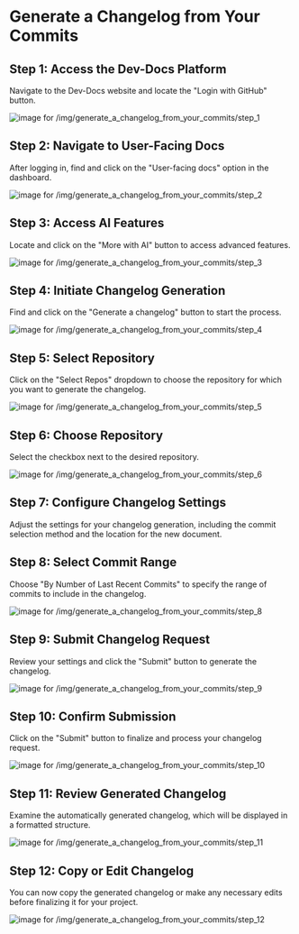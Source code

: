 

# Generate a Changelog from Your Commits

## Step 1: Access the Dev-Docs Platform

Navigate to the Dev-Docs website and locate the "Login with GitHub" button.

![image for /img/generate_a_changelog_from_your_commits/step_1](/img/generate_a_changelog_from_your_commits/step_1.png)

## Step 2: Navigate to User-Facing Docs

After logging in, find and click on the "User-facing docs" option in the dashboard.

![image for /img/generate_a_changelog_from_your_commits/step_2](/img/generate_a_changelog_from_your_commits/step_2.png)

## Step 3: Access AI Features

Locate and click on the "More with AI" button to access advanced features.

![image for /img/generate_a_changelog_from_your_commits/step_3](/img/generate_a_changelog_from_your_commits/step_3.png)

## Step 4: Initiate Changelog Generation

Find and click on the "Generate a changelog" button to start the process.

![image for /img/generate_a_changelog_from_your_commits/step_4](/img/generate_a_changelog_from_your_commits/step_4.png)

## Step 5: Select Repository

Click on the "Select Repos" dropdown to choose the repository for which you want to generate the changelog.

![image for /img/generate_a_changelog_from_your_commits/step_5](/img/generate_a_changelog_from_your_commits/step_5.png)

## Step 6: Choose Repository

Select the checkbox next to the desired repository.

![image for /img/generate_a_changelog_from_your_commits/step_6](/img/generate_a_changelog_from_your_commits/step_6.png)

## Step 7: Configure Changelog Settings

Adjust the settings for your changelog generation, including the commit selection method and the location for the new document.

## Step 8: Select Commit Range

Choose "By Number of Last Recent Commits" to specify the range of commits to include in the changelog.

![image for /img/generate_a_changelog_from_your_commits/step_8](/img/generate_a_changelog_from_your_commits/step_8.png)

## Step 9: Submit Changelog Request

Review your settings and click the "Submit" button to generate the changelog.

![image for /img/generate_a_changelog_from_your_commits/step_9](/img/generate_a_changelog_from_your_commits/step_9.png)

## Step 10: Confirm Submission

Click on the "Submit" button to finalize and process your changelog request.

![image for /img/generate_a_changelog_from_your_commits/step_10](/img/generate_a_changelog_from_your_commits/step_10.png)

## Step 11: Review Generated Changelog

Examine the automatically generated changelog, which will be displayed in a formatted structure.

![image for /img/generate_a_changelog_from_your_commits/step_11](/img/generate_a_changelog_from_your_commits/step_11.png)

## Step 12: Copy or Edit Changelog

You can now copy the generated changelog or make any necessary edits before finalizing it for your project.

![image for /img/generate_a_changelog_from_your_commits/step_12](/img/generate_a_changelog_from_your_commits/step_12.png)

  